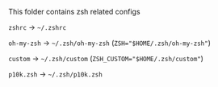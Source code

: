 This folder contains zsh related configs

`zshrc` -> `~/.zshrc`

`oh-my-zsh` -> `~/.zsh/oh-my-zsh` (`ZSH="$HOME/.zsh/oh-my-zsh"`)

`custom` -> `~/.zsh/custom`  (`ZSH_CUSTOM="$HOME/.zsh/custom"`)

`p10k.zsh` -> `~/.zsh/p10k.zsh`
